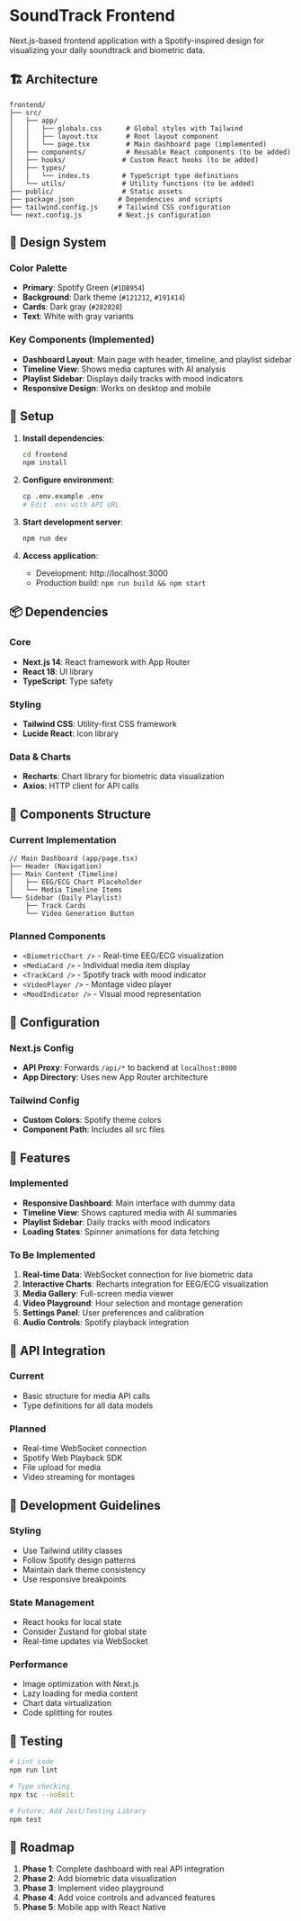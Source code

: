 # SoundTrack Frontend

Next.js-based frontend application with a Spotify-inspired design for visualizing your daily soundtrack and biometric data.

## 🏗️ Architecture

```
frontend/
├── src/
│   ├── app/
│   │   ├── globals.css      # Global styles with Tailwind
│   │   ├── layout.tsx       # Root layout component
│   │   └── page.tsx         # Main dashboard page (implemented)
│   ├── components/          # Reusable React components (to be added)
│   ├── hooks/              # Custom React hooks (to be added)
│   ├── types/
│   │   └── index.ts        # TypeScript type definitions
│   └── utils/              # Utility functions (to be added)
├── public/                 # Static assets
├── package.json           # Dependencies and scripts
├── tailwind.config.js     # Tailwind CSS configuration
└── next.config.js         # Next.js configuration
```

## 🎨 Design System

### Color Palette
- **Primary**: Spotify Green (`#1DB954`)
- **Background**: Dark theme (`#121212`, `#191414`)
- **Cards**: Dark gray (`#282828`)
- **Text**: White with gray variants

### Key Components (Implemented)
- **Dashboard Layout**: Main page with header, timeline, and playlist sidebar
- **Timeline View**: Shows media captures with AI analysis
- **Playlist Sidebar**: Displays daily tracks with mood indicators
- **Responsive Design**: Works on desktop and mobile

## 🚀 Setup

1. **Install dependencies**:
   ```bash
   cd frontend
   npm install
   ```

2. **Configure environment**:
   ```bash
   cp .env.example .env
   # Edit .env with API URL
   ```

3. **Start development server**:
   ```bash
   npm run dev
   ```

4. **Access application**:
   - Development: http://localhost:3000
   - Production build: `npm run build && npm start`

## 📦 Dependencies

### Core
- **Next.js 14**: React framework with App Router
- **React 18**: UI library
- **TypeScript**: Type safety

### Styling
- **Tailwind CSS**: Utility-first CSS framework
- **Lucide React**: Icon library

### Data & Charts
- **Recharts**: Chart library for biometric data visualization
- **Axios**: HTTP client for API calls

## 🧩 Components Structure

### Current Implementation
```tsx
// Main Dashboard (app/page.tsx)
├── Header (Navigation)
├── Main Content (Timeline)
│   ├── EEG/ECG Chart Placeholder
│   └── Media Timeline Items
└── Sidebar (Daily Playlist)
    ├── Track Cards
    └── Video Generation Button
```

### Planned Components
- `<BiometricChart />` - Real-time EEG/ECG visualization
- `<MediaCard />` - Individual media item display
- `<TrackCard />` - Spotify track with mood indicator
- `<VideoPlayer />` - Montage video player
- `<MoodIndicator />` - Visual mood representation

## 🔧 Configuration

### Next.js Config
- **API Proxy**: Forwards `/api/*` to backend at `localhost:8000`
- **App Directory**: Uses new App Router architecture

### Tailwind Config
- **Custom Colors**: Spotify theme colors
- **Component Path**: Includes all src files

## 📱 Features

### Implemented
- **Responsive Dashboard**: Main interface with dummy data
- **Timeline View**: Shows captured media with AI summaries
- **Playlist Sidebar**: Daily tracks with mood indicators
- **Loading States**: Spinner animations for data fetching

### To Be Implemented
1. **Real-time Data**: WebSocket connection for live biometric data
2. **Interactive Charts**: Recharts integration for EEG/ECG visualization
3. **Media Gallery**: Full-screen media viewer
4. **Video Playground**: Hour selection and montage generation
5. **Settings Panel**: User preferences and calibration
6. **Audio Controls**: Spotify playback integration

## 🔌 API Integration

### Current
- Basic structure for media API calls
- Type definitions for all data models

### Planned
- Real-time WebSocket connection
- Spotify Web Playback SDK
- File upload for media
- Video streaming for montages

## 🎯 Development Guidelines

### Styling
- Use Tailwind utility classes
- Follow Spotify design patterns
- Maintain dark theme consistency
- Use responsive breakpoints

### State Management
- React hooks for local state
- Consider Zustand for global state
- Real-time updates via WebSocket

### Performance
- Image optimization with Next.js
- Lazy loading for media content
- Chart data virtualization
- Code splitting for routes

## 🧪 Testing

```bash
# Lint code
npm run lint

# Type checking
npx tsc --noEmit

# Future: Add Jest/Testing Library
npm test
```

## 🚧 Roadmap

1. **Phase 1**: Complete dashboard with real API integration
2. **Phase 2**: Add biometric data visualization
3. **Phase 3**: Implement video playground
4. **Phase 4**: Add voice controls and advanced features
5. **Phase 5**: Mobile app with React Native